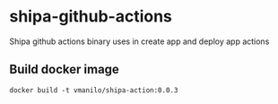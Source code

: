 # shipa-github-actions

Shipa github actions binary uses in create app and deploy app actions

## Build docker image

    docker build -t vmanilo/shipa-action:0.0.3
